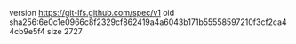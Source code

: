 version https://git-lfs.github.com/spec/v1
oid sha256:6e0c1e0966c8f2329cf862419a4a6043b171b55558597210f3cf2ca44cb9e5f4
size 2727
